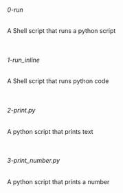 <h6> 0-run </h6>
<p> A Shell script that runs a python script </p>
<br>
<h6>1-run_inline</h6>
<p> A Shell script that runs python code </p>
<br>
<h6>2-print.py</h6>
<p> A python script that prints text </p>
<br>
<h6> 3-print_number.py</h6>
<p> A python script that prints a number</p>
